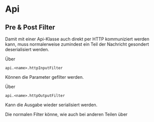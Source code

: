 # Api 


## Pre & Post Filter

Damit mit einer Api-Klasse auch direkt per HTTP kommuniziert werden kann,
muss normalerweise zumindest ein Teil der Nachricht gesondert
deserialisiert werden.

Über 

```
api.<name>.httpInputFilter
```
Können die Parameter gefilter werden.

Über

```
api.<name>.httpOutputFilter
```

Kann die Ausgabe wieder serialisiert werden.

Die normalen Filter könne, wie auch bei anderen Teilen über

```

```